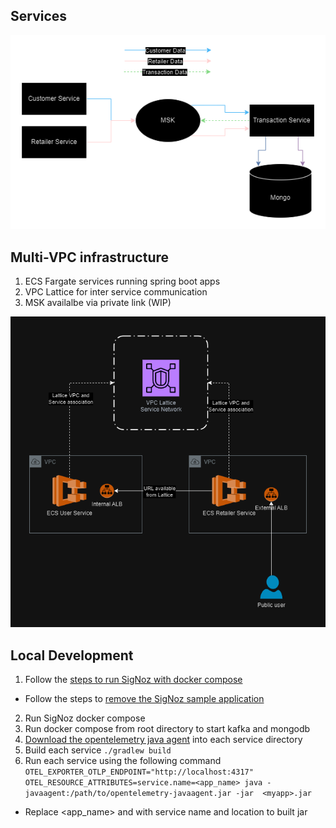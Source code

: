 ## Services

![services](ginormitron_services.png)

## Multi-VPC infrastructure

1. ECS Fargate services running spring boot apps
2. VPC Lattice for inter service communication
3. MSK availalbe via private link (WIP)

![ginormitron](ginormitron.drawio.png)

## Local Development

1. Follow the [steps to run SigNoz with docker compose](https://signoz.io/docs/install/docker/#install-signoz-using-docker-compose)
  - Follow the steps to [remove the SigNoz sample application](https://signoz.io/docs/operate/docker-standalone/#remove-the-sample-application-from-signoz-dashboard)
2. Run SigNoz docker compose
3. Run docker compose from root directory to start kafka and mongodb
4. [Download the opentelemetry java agent](https://signoz.io/docs/instrumentation/springboot/#steps-to-auto-instrument-spring-boot-applications-for-traces) into each service directory
5. Build each service `./gradlew build`
6. Run each service using the following command `OTEL_EXPORTER_OTLP_ENDPOINT="http://localhost:4317" OTEL_RESOURCE_ATTRIBUTES=service.name=<app_name> java -javaagent:/path/to/opentelemetry-javaagent.jar -jar  <myapp>.jar`
  - Replace <app_name> and <myapp> with service name and location to built jar
